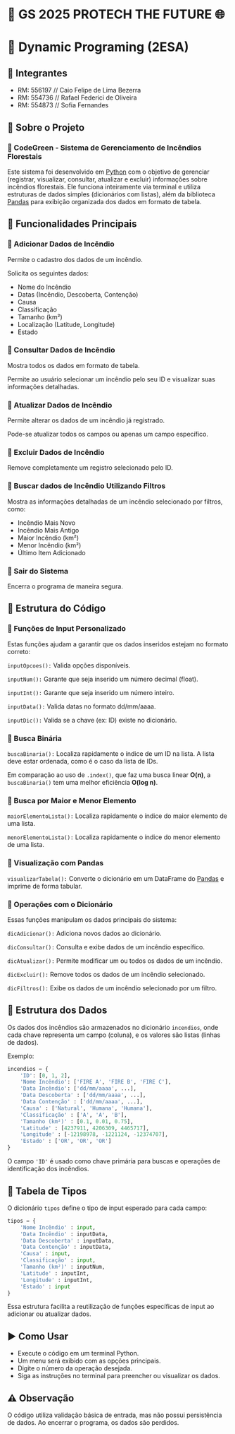 # **🍃 GS 2025 PROTECH THE FUTURE 🌐**

# 🐍 Dynamic Programing (2ESA)

## 👥 Integrantes
- RM: 556197 // Caio Felipe de Lima Bezerra
- RM: 554736 // Rafael Federici de Oliveira
- RM: 554873 // Sofia Fernandes

## 📕 Sobre o Projeto

### 🍃 CodeGreen - Sistema de Gerenciamento de Incêndios Florestais

Este sistema foi desenvolvido em [Python](https://www.python.org/doc/) com o objetivo de gerenciar (registrar, visualizar, consultar, atualizar e excluir) informações sobre incêndios florestais. Ele funciona inteiramente via terminal e utiliza estruturas de dados simples (dicionários com listas), além da biblioteca [Pandas](https://pandas.pydata.org/) para exibição organizada dos dados em formato de tabela.

## 🧩 Funcionalidades Principais

### 🔸 Adicionar Dados de Incêndio

Permite o cadastro dos dados de um incêndio.

Solicita os seguintes dados:

- Nome do Incêndio
- Datas (Incêndio, Descoberta, Contenção)
- Causa
- Classificação
- Tamanho (km²)
- Localização (Latitude, Longitude)
- Estado

### 🔸 Consultar Dados de Incêndio

Mostra todos os dados em formato de tabela.

Permite ao usuário selecionar um incêndio pelo seu ID e visualizar suas informações detalhadas.

### 🔸 Atualizar Dados de Incêndio

Permite alterar os dados de um incêndio já registrado.

Pode-se atualizar todos os campos ou apenas um campo específico.

### 🔸 Excluir Dados de Incêndio

Remove completamente um registro selecionado pelo ID.

### 🔸 Buscar dados de Incêndio Utilizando Filtros

Mostra as informações detalhadas de um incêndio selecionado por filtros, como:

- Incêndio Mais Novo
- Incêndio Mais Antigo
- Maior Incêndio (km²)
- Menor Incêndio (km²)
- Último Item Adicionado

### 🔸 Sair do Sistema

Encerra o programa de maneira segura.

## 🧠 Estrutura do Código

### 🔹 Funções de Input Personalizado

Estas funções ajudam a garantir que os dados inseridos estejam no formato correto:

``` inputOpcoes(): ``` Valida opções disponíveis.

``` inputNum(): ``` Garante que seja inserido um número decimal (float).

``` inputInt(): ``` Garante que seja inserido um número inteiro.

``` inputData(): ``` Valida datas no formato dd/mm/aaaa.

``` inputDic(): ``` Valida se a chave (ex: ID) existe no dicionário.

### 🔹 Busca Binária

``` buscaBinaria(): ``` Localiza rapidamente o índice de um ID na lista. A lista deve estar ordenada, como é o caso da lista de IDs.

Em comparação ao uso de ``` .index() ```, que faz uma busca linear **O(n)**, a ``` buscaBinaria() ``` tem uma melhor eficiência **O(log n)**.

### 🔹 Busca por Maior e Menor Elemento

``` maiorElementoLista(): ``` Localiza rapidamente o índice do maior elemento de uma lista.

``` menorElementoLista(): ``` Localiza rapidamente o índice do menor elemento de uma lista.

### 🔹 Visualização com Pandas

``` visualizarTabela(): ``` Converte o dicionário em um DataFrame do [Pandas](https://pandas.pydata.org/) e imprime de forma tabular.

### 🔹 Operações com o Dicionário

Essas funções manipulam os dados principais do sistema:

``` dicAdicionar(): ``` Adiciona novos dados ao dicionário.

``` dicConsultar(): ``` Consulta e exibe dados de um incêndio específico.

``` dicAtualizar(): ``` Permite modificar um ou todos os dados de um incêndio.

``` dicExcluir(): ``` Remove todos os dados de um incêndio selecionado.

``` dicFiltros(): ``` Exibe os dados de um incêndio selecionado por um filtro.

## 📅 Estrutura dos Dados

Os dados dos incêndios são armazenados no dicionário ``` incendios ```, onde cada chave representa um campo (coluna), e os valores são listas (linhas de dados).

Exemplo:

``` python
incendios = {
    'ID': [0, 1, 2],
    'Nome Incêndio': ['FIRE A', 'FIRE B', 'FIRE C'],
    'Data Incêndio': ['dd/mm/aaaa', ...],
    'Data Descoberta' : ['dd/mm/aaaa', ...],
    'Data Contenção' : ['dd/mm/aaaa', ...],
    'Causa' : ['Natural', 'Humana', 'Humana'],
    'Classificação' : ['A', 'A', 'B'],
    'Tamanho (km²)' : [0.1, 0.01, 0.75],
    'Latitude' : [4237911, 4206309, 4465717],
    'Longitude' : [-12198978, -1221124, -12374707],
    'Estado' : ['OR', 'OR', 'OR']
}
```

O campo ``` 'ID' ``` é usado como chave primária para buscas e operações de identificação dos incêndios.

## 📌 Tabela de Tipos

O dicionário ``` tipos ``` define o tipo de input esperado para cada campo:

``` python
tipos = {
    'Nome Incêndio' : input,
    'Data Incêndio' : inputData,
    'Data Descoberta' : inputData,
    'Data Contenção' : inputData,
    'Causa' : input,
    'Classificação' : input,
    'Tamanho (km²)' : inputNum,
    'Latitude' : inputInt,
    'Longitude' : inputInt,
    'Estado' : input
}
```

Essa estrutura facilita a reutilização de funções específicas de input ao adicionar ou atualizar dados.

## ▶️ Como Usar

- Execute o código em um terminal Python.
- Um menu será exibido com as opções principais.
- Digite o número da operação desejada.
- Siga as instruções no terminal para preencher ou visualizar os dados.

## ⚠️ Observação

O código utiliza validação básica de entrada, mas não possui persistência de dados. Ao encerrar o programa, os dados são perdidos.
